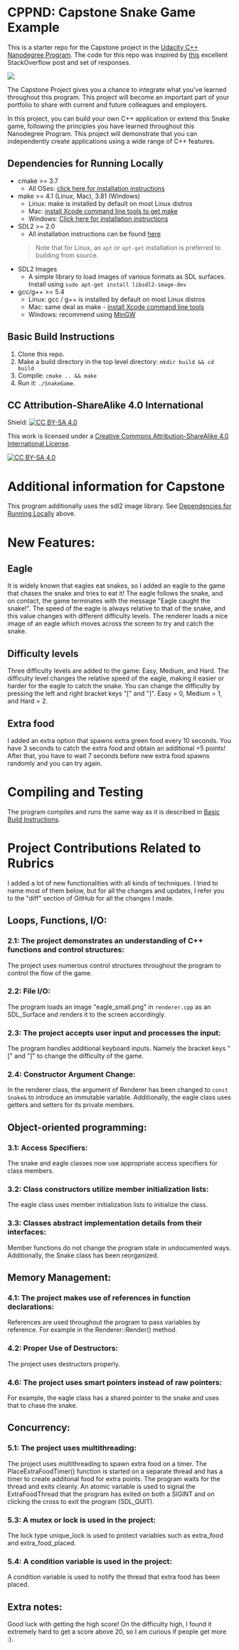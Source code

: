 # CPPND: Capstone Snake Game Example

This is a starter repo for the Capstone project in the [Udacity C++ Nanodegree Program](https://www.udacity.com/course/c-plus-plus-nanodegree--nd213). The code for this repo was inspired by [this](https://codereview.stackexchange.com/questions/212296/snake-game-in-c-with-sdl) excellent StackOverflow post and set of responses.

<img src="snake_game.gif"/>

The Capstone Project gives you a chance to integrate what you've learned throughout this program. This project will become an important part of your portfolio to share with current and future colleagues and employers.

In this project, you can build your own C++ application or extend this Snake game, following the principles you have learned throughout this Nanodegree Program. This project will demonstrate that you can independently create applications using a wide range of C++ features.

## Dependencies for Running Locally
* cmake >= 3.7
  * All OSes: [click here for installation instructions](https://cmake.org/install/)
* make >= 4.1 (Linux, Mac), 3.81 (Windows)
  * Linux: make is installed by default on most Linux distros
  * Mac: [install Xcode command line tools to get make](https://developer.apple.com/xcode/features/)
  * Windows: [Click here for installation instructions](http://gnuwin32.sourceforge.net/packages/make.htm)
* SDL2 >= 2.0
  * All installation instructions can be found [here](https://wiki.libsdl.org/Installation)
  >Note that for Linux, an `apt` or `apt-get` installation is preferred to building from source.
* SDL2 Images
  * A simple library to load images of various formats as SDL surfaces. Install using `sudo apt-get install libsdl2-image-dev`
* gcc/g++ >= 5.4
  * Linux: gcc / g++ is installed by default on most Linux distros
  * Mac: same deal as make - [install Xcode command line tools](https://developer.apple.com/xcode/features/)
  * Windows: recommend using [MinGW](http://www.mingw.org/)

## Basic Build Instructions

1. Clone this repo.
2. Make a build directory in the top level directory: `mkdir build && cd build`
3. Compile: `cmake .. && make`
4. Run it: `./SnakeGame`.


## CC Attribution-ShareAlike 4.0 International


Shield: [![CC BY-SA 4.0][cc-by-sa-shield]][cc-by-sa]

This work is licensed under a
[Creative Commons Attribution-ShareAlike 4.0 International License][cc-by-sa].

[![CC BY-SA 4.0][cc-by-sa-image]][cc-by-sa]

[cc-by-sa]: http://creativecommons.org/licenses/by-sa/4.0/
[cc-by-sa-image]: https://licensebuttons.net/l/by-sa/4.0/88x31.png
[cc-by-sa-shield]: https://img.shields.io/badge/License-CC%20BY--SA%204.0-lightgrey.svg

# Additional information for Capstone

This program additionally uses the sdl2 image library. See [Dependencies for Running Locally](#dependencies-for-running-locally) above.

# New Features:

## Eagle
It is widely known that eagles eat snakes, so I added an eagle to the game that chases the snake and tries to eat it! The eagle follows the snake, and on contact, the game terminates with the message "Eagle caught the snake!". The speed of the eagle is always relative to that of the snake, and this value changes with different difficulty levels. The renderer loads a nice image of an eagle which moves across the screen to try and catch the snake.

## Difficulty levels
Three difficulty levels are added to the game: Easy, Medium, and Hard. The difficulty level changes the relative speed of the eagle, making it easier or harder for the eagle to catch the snake. You can change the difficulty by pressing the left and right bracket keys "[" and "]". Easy = 0, Medium = 1, and Hard = 2.

## Extra food
I added an extra option that spawns extra green food every 10 seconds. You have 3 seconds to catch the extra food and obtain an additional +5 points! After that, you have to wait 7 seconds before new extra food spawns randomly and you can try again.

# Compiling and Testing
The program compiles and runs the same way as it is described in [Basic Build Instructions](#basic-build-instructions).

# Project Contributions Related to Rubrics
I added a lot of new functionalities with all kinds of techniques. I tried to name most of them below, but for all the changes and updates, I refer you to the "diff" section of GitHub for all the changes I made.
## Loops, Functions, I/O:
### 2.1: The project demonstrates an understanding of C++ functions and control structures:
The project uses numerous control structures throughout the program to control the flow of the game.
### 2.2: File I/O:
The program loads an image "eagle_small.png" in `renderer.cpp` as an SDL_Surface and renders it to the screen accordingly.

### 2.3: The project accepts user input and processes the input:
The program handles additional keyboard inputs. Namely the bracket keys "[" and "]" to change the difficulty of the game.

### 2.4: Constructor Argument Change:
In the renderer class, the argument of Renderer has been changed to `const Snake&` to introduce an immutable variable. Additionally, the eagle class uses getters and setters for its private members.

## Object-oriented programming:
### 3.1: Access Specifiers:
The snake and eagle classes now use appropriate access specifiers for class members.

### 3.2: Class constructors utilize member initialization lists:
The eagle class uses member initialization lists to initialize the class.

### 3.3: Classes abstract implementation details from their interfaces:
Member functions do not change the program state in undocumented ways. Additionally, the Snake class has been reorganized.

## Memory Management:
### 4.1: The project makes use of references in function declarations:
References are used throughout the program to pass variables by reference. For example in the Renderer::Render() method.

### 4.2: Proper Use of Destructors:
The project uses destructors properly.

### 4.6: The project uses smart pointers instead of raw pointers:
For example, the eagle class has a shared pointer to the snake and uses that to chase the snake.

## Concurrency:

### 5.1: The project uses multithreading:
The project uses multithreading to spawn extra food on a timer. The PlaceExtraFoodTimer() function is started on a separate thread and has a timer to create additonal food for extra points. The program waits for the thread and exits cleanly. An atomic<bool> variable is used to signal the ExtraFoodThread that the program has exited on both a SIGINT and on clicking the cross to exit the program (SDL_QUIT).

### 5.3: A mutex or lock is used in the project:
The lock type unique_lock is used to protect variables such as extra_food and extra_food_placed.


### 5.4: A condition variable is used in the project:
A condition variable is used to notify the thread that extra food has been placed.

## Extra notes:
Good luck with getting the high score! On the difficulty high, I found it extremely hard to get a score above 20, so I am curious if people get more :).
